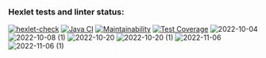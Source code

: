 ### Hexlet tests and linter status:
[![hexlet-check](https://github.com/LenaKomarnitskaya/java-project-71/actions/workflows/hexlet-check.yml/badge.svg)](https://github.com/LenaKomarnitskaya/java-project-71/actions/workflows/hexlet-check.yml)
[![Java CI](https://github.com/LotBag/java-project-71/actions/workflows/yes.yaml/badge.svg)](https://github.com/LotBag/java-project-71/actions/workflows/yes.yaml)
[![Maintainability](https://api.codeclimate.com/v1/badges/5c00f99a0fb19a59aa8e/maintainability)](https://codeclimate.com/github/LenaKomarnitskaya/java-project-71/maintainability)
[![Test Coverage](https://api.codeclimate.com/v1/badges/5c00f99a0fb19a59aa8e/test_coverage)](https://codeclimate.com/github/LenaKomarnitskaya/java-project-71/test_coverage)
![2022-10-04](https://user-images.githubusercontent.com/103958269/196824159-7530230a-6ea7-471a-adee-b1ca991694b0.png)
![2022-10-08 (1)](https://user-images.githubusercontent.com/103958269/196824319-cac7202d-33bd-487e-a9f4-e1ad2d2034a7.png)
![2022-10-20](https://user-images.githubusercontent.com/103958269/196824768-5325c02c-322a-4540-b077-d4a80a196013.png)
![2022-10-20 (1)](https://user-images.githubusercontent.com/103958269/196825032-34d6a83a-1abf-4c03-830e-6cca96245d5f.png)
![2022-11-06](https://user-images.githubusercontent.com/103958269/200169726-68b3fb1c-074f-40db-a331-8d566b51f826.png)
![2022-11-06 (1)](https://user-images.githubusercontent.com/103958269/200169731-7f3a5d47-ca41-402d-a5aa-34906e7dd0b0.png)
